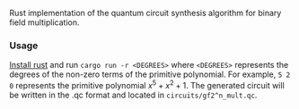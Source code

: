 Rust implementation of the quantum circuit synthesis algorithm for binary field multiplication.

### Usage
[Install rust](https://www.rust-lang.org/tools/install) and run ```cargo run -r <DEGREES>```
where ```<DEGREES>``` represents the degrees of the non-zero terms of the primitive polynomial.
For example, ```5 2 0``` represents the primitive polynomial $x^5 + x^2 + 1$.
The generated circuit will be written in the .qc format and located in  ```circuits/gf2^n_mult.qc```.

